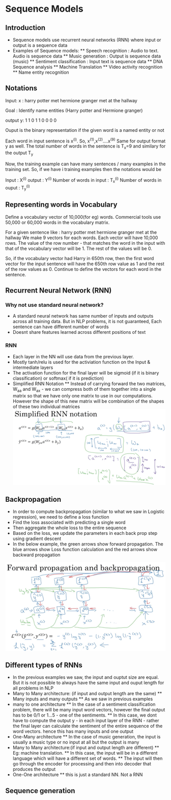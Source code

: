 # Sequence Models

## Introduction
* Sequence models  use recurrent neural networks (RNN) where input or output is a sequence data 
* Examples of Sequence models:
** Speech recognition : Audio to text. Audio is sequence data
** Music generation : Output is sequence data (music)
** Sentiment classification : Input text is sequence data
** DNA Sequence analysis
** Machine Translation
** Video activity recognition
** Name entity recognition

## Notations
Input: x : harry potter met hermione granger met at the hallway

Goal : Identify name entities (Harry potter and Hermione granger)

output y:  1      1      0     1        1     0   0   0  0

Ouput is the binary representation if the given word is a named entity or not

Each word in input sentence is x<sup>(i)</sup>. So, x<sup>(1)</sup>,x<sup>(2)</sup>....x<sup>(9)</sup>
Same for output format y as well.
The total number of words in the sentence is T<sub>x</sub>=9 and similary for the output T<sub>y</sub>

Now, the training example can have many sentences / many examples in the training set. 
So, if we have i training examples then the notations would be

Input : X<sup>(i)<t></sup>
output : Y<sup>(i)<t></sup>
  Number of words in input : T<sub>x</sub><sup>(i)</sup>
  Number of words in ouput : T<sub>y</sub><sup>(i)</sup>

## Representing words in Vocabulary

Define a vocabulary vector of 10,000(for eg) words. Commercial tools use 50,000 or 60,000 words in the vocabulary matrix.

For a given sentence like : harry potter met hermione granger met at the hallway
We make 9 vectors for each words. Each vector will have 10,000 rows. The value of the row number - that matches the word in the input with that of the vocabulary vector will be 1. The rest of the values will be 0.

So, if the vocabulary vector had Harry in 650th row, then the first word vector for the input sentence will have the 650th row value as 1 and the rest of the row values as 0.
Continue to define the vectors for each word in the sentence.

## Recurrent Neural Network (RNN)

### Why not use standard neural network?
 * A standard neural network has same number of inputs and outputs across all training data. But in NLP problems, it is not guaranteed, Each sentence can have different number of words
 * Doesnt share features learned across different positions of text
 
 ### RNN
 * Each layer in the NN will use data from the previous layer.
 * Mostly tanh/relu is used for the activiation function on the Input & intermediate layers
 * The activation function for the final layer will be sigmoid (if it is binary classification) or softmax( if it is prediction)
 * Simplified RNN Notation 
  ** Instead of carrying forward the two matrices, W<sub>aa</sub> and W<sub>ax</sub> - we can compress both of them together into a single matrix so that we have only one matrix to use in our computations. However the shape of this new matrix will be combination of the shapes of these two individual matrices 
  ![Reference](https://github.com/geethaRam/machinelearning/blob/master/simple_rnn.png "Logo Title Text 1")
  
 
 ## Backpropagation
 * In order to compute backpropagation (similar to what we saw in Logistic regression), we need to define a loss function
 * Find the loss associated with predicting a single word
 * Then aggregate the whole loss to the entire sequence
 * Based on the loss, we update the parameters in each back prop step using gradient descent
 * In the below example, the green arrows show forward propagation. The blue arrows show Loss function calculation and the red arrows show backward propagation
 
 ![Reference](https://github.com/geethaRam/machinelearning/blob/master/back_rnn.png "Logo Title Text 1")
 
 ## Different types of RNNs
 * In the previous examples we saw, the input and ouptut size are equal. But it is not possible to always have the same input and ouput length for all problems in NLP
 * Many to Many architecture: (if input and output length are the same)
 ** Many inputs and many outputs 
 ** As we saw in previous examples
 * many to one architecture
 ** In the case of a sentiment classification problem, there will be many input word vectors, however the final output has to be 0/1 or 1...5 - one of the sentiments. 
 ** In this case, we dont have to compute the output y - in each input layer of the RNN - rather the final layer can calculate the sentiment of the entire sequence of the word vectors. hence this has many inputs and one output 
 * One-Many architecture
 ** In the case of music generation, the input is usually a music type or no input at all but the output is many 
 * Many to Many architecture:(if input and output length are different)
 ** Eg: machine translation. 
 ** In this case, the input will be in a different language which will have a different set of words.
 ** The input will then go through the encoder for processing and then into decoder that produces the output
 * One-One architecture
 ** this is just a standard NN. Not a RNN
 
 ## Sequence generation
 
 
 





